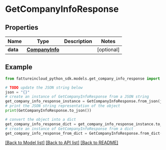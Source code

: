 # GetCompanyInfoResponse



## Properties

Name | Type | Description | Notes
------------ | ------------- | ------------- | -------------
**data** | [**CompanyInfo**](CompanyInfo.md) |  | [optional] 

## Example

```python
from fattureincloud_python_sdk.models.get_company_info_response import GetCompanyInfoResponse

# TODO update the JSON string below
json = "{}"
# create an instance of GetCompanyInfoResponse from a JSON string
get_company_info_response_instance = GetCompanyInfoResponse.from_json(json)
# print the JSON string representation of the object
print(GetCompanyInfoResponse.to_json())

# convert the object into a dict
get_company_info_response_dict = get_company_info_response_instance.to_dict()
# create an instance of GetCompanyInfoResponse from a dict
get_company_info_response_from_dict = GetCompanyInfoResponse.from_dict(get_company_info_response_dict)
```
[[Back to Model list]](../README.md#documentation-for-models) [[Back to API list]](../README.md#documentation-for-api-endpoints) [[Back to README]](../README.md)


